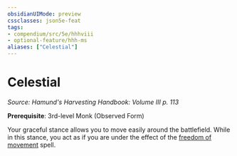 ```yaml
---
obsidianUIMode: preview
cssclasses: json5e-feat
tags:
- compendium/src/5e/hhhviii
- optional-feature/hhh-ms
aliases: ["Celestial"]
---
```

# Celestial
*Source: Hamund's Harvesting Handbook: Volume III p. 113*  

**Prerequisite**: 3rd-level Monk (Observed Form)

Your graceful stance allows you to move easily around the battlefield. While in this stance, you act as if you are under the effect of the [freedom of movement](2-Mechanics/CLI/spells/freedom-of-movement.md) spell.